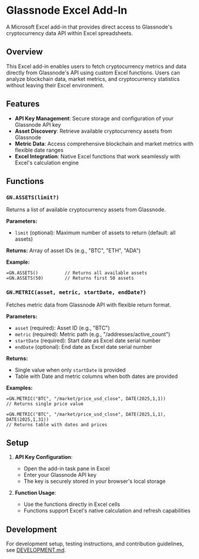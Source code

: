 # Glassnode Excel Add-In

A Microsoft Excel add-in that provides direct access to Glassnode's cryptocurrency data API within Excel spreadsheets.

## Overview

This Excel add-in enables users to fetch cryptocurrency metrics and data directly from Glassnode's API using custom Excel functions. Users can analyze blockchain data, market metrics, and cryptocurrency statistics without leaving their Excel environment.

## Features

- **API Key Management**: Secure storage and configuration of your Glassnode API key
- **Asset Discovery**: Retrieve available cryptocurrency assets from Glassnode
- **Metric Data**: Access comprehensive blockchain and market metrics with flexible date ranges
- **Excel Integration**: Native Excel functions that work seamlessly with Excel's calculation engine

## Functions

### `GN.ASSETS(limit?)`
Returns a list of available cryptocurrency assets from Glassnode.

**Parameters:**
- `limit` (optional): Maximum number of assets to return (default: all assets)

**Returns:** Array of asset IDs (e.g., "BTC", "ETH", "ADA")

**Example:**
```excel
=GN.ASSETS()          // Returns all available assets
=GN.ASSETS(50)        // Returns first 50 assets
```

### `GN.METRIC(asset, metric, startDate, endDate?)`
Fetches metric data from Glassnode API with flexible return format.

**Parameters:**
- `asset` (required): Asset ID (e.g., "BTC")
- `metric` (required): Metric path (e.g., "/addresses/active_count")
- `startDate` (required): Start date as Excel date serial number
- `endDate` (optional): End date as Excel date serial number

**Returns:**
- Single value when only `startDate` is provided
- Table with Date and metric columns when both dates are provided

**Examples:**
```excel
=GN.METRIC("BTC", "/market/price_usd_close", DATE(2025,1,1))
// Returns single price value

=GN.METRIC("BTC", "/market/price_usd_close", DATE(2025,1,1), DATE(2025,1,31))
// Returns table with dates and prices
```

## Setup

1. **API Key Configuration**: 
   - Open the add-in task pane in Excel
   - Enter your Glassnode API key
   - The key is securely stored in your browser's local storage

2. **Function Usage**:
   - Use the functions directly in Excel cells
   - Functions support Excel's native calculation and refresh capabilities

## Development

For development setup, testing instructions, and contribution guidelines, see [DEVELOPMENT.md](DEVELOPMENT.md).

